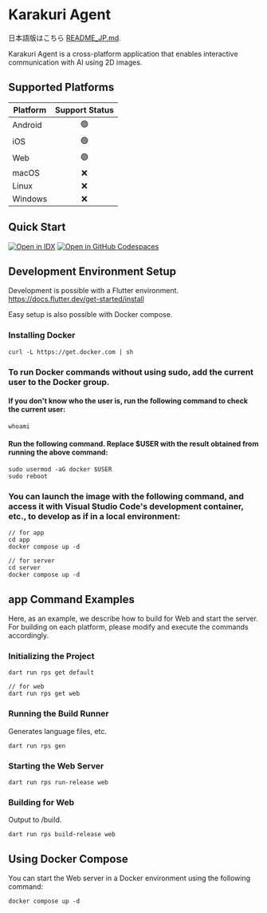 # Karakuri Agent

日本語版はこちら [README_JP.md](README_JP.md).

Karakuri Agent is a cross-platform application that enables interactive communication with AI using 2D images.

## Supported Platforms

| Platform       | Support Status |
|----------------|:--------------:|
| Android        |       🟢       |
| iOS            |       🟢       |
| Web            |       🟢       |
| macOS          |       ❌       |
| Linux          |       ❌       |
| Windows        |       ❌       |

## Quick Start
[![Open in IDX](https://cdn.idx.dev/btn/open_purple_32.svg)](https://idx.google.com/import?url=https://github.com/0235-jp/karakuri_agent)
[![Open in GitHub Codespaces](https://github.com/codespaces/badge.svg)](https://codespaces.new/0235-jp/karakuri_agent)

## Development Environment Setup
Development is possible with a Flutter environment.
https://docs.flutter.dev/get-started/install

Easy setup is also possible with Docker compose.

### Installing Docker
```
curl -L https://get.docker.com | sh
```

### To run Docker commands without using sudo, add the current user to the Docker group.

#### If you don't know who the user is, run the following command to check the current user:
```
whoami
```

#### Run the following command. Replace $USER with the result obtained from running the above command:
```
sudo usermod -aG docker $USER
sudo reboot
```

### You can launch the image with the following command, and access it with Visual Studio Code's development container, etc., to develop as if in a local environment:
```
// for app
cd app
docker compose up -d

// for server
cd server 
docker compose up -d
```

## app Command Examples
Here, as an example, we describe how to build for Web and start the server. For building on each platform, please modify and execute the commands accordingly.

### Initializing the Project
```
dart run rps get default

// for web
dart run rps get web
```

### Running the Build Runner
Generates language files, etc.
```
dart run rps gen
```

### Starting the Web Server
```
dart run rps run-release web
```

### Building for Web
Output to /build.
```
dart run rps build-release web
```

## Using Docker Compose
You can start the Web server in a Docker environment using the following command:
```
docker compose up -d
```
